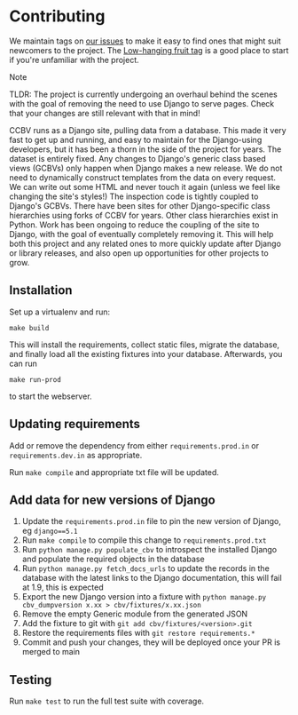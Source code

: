 # Contributing
We maintain tags on [our issues](https://github.com/classy-python/ccbv/issues/) to make it easy to find ones that might suit newcomers to the project.
The [Low-hanging fruit tag](https://github.com/classy-python/ccbv/issues?q=is%3Aissue%20state%3Aopen%20label%3A%22Low-hanging%20fruit%22) is a good place to start if you're unfamiliar with the project.

> [!NOTE]
> TLDR: The project is currently undergoing an overhaul behind the scenes with the goal of removing the need to use Django to serve pages.
> Check that your changes are still relevant with that in mind!
>
> CCBV runs as a Django site, pulling data from a database.
> This made it very fast to get up and running, and easy to maintain for the Django-using developers, but it has been a thorn in the side of the project for years.
> The dataset is entirely fixed.
> Any changes to Django's generic class based views (GCBVs) only happen when Django makes a new release.
> We do not need to dynamically construct templates from the data on every request.
> We can write out some HTML and never touch it again (unless we feel like changing the site's styles!)
> The inspection code is tightly coupled to Django's GCBVs.
> There have been sites for other Django-specific class hierarchies using forks of CCBV for years.
> Other class hierarchies exist in Python.
> Work has been ongoing to reduce the coupling of the site to Django, with the goal of eventually completely removing it.
> This will help both this project and any related ones to more quickly update after Django or library releases, and also open up opportunities for other projects to grow.

## Installation
Set up a virtualenv and run:

    make build

This will install the requirements, collect static files, migrate the database, and finally load all the existing fixtures into your database.
Afterwards, you can run

    make run-prod

to start the webserver.

## Updating requirements
Add or remove the dependency from either `requirements.prod.in` or `requirements.dev.in` as appropriate.

Run `make compile` and appropriate txt file will be updated.

## Add data for new versions of Django
1. Update the `requirements.prod.in` file to pin the new version of Django, eg `django==5.1`
1. Run `make compile` to compile this change to `requirements.prod.txt`
1. Run `python manage.py populate_cbv` to introspect the installed Django and populate the required objects in the database
1. Run `python manage.py fetch_docs_urls` to update the records in the database with the latest links to the Django documentation, this will fail at 1.9, this is expected
1. Export the new Django version into a fixture with `python manage.py cbv_dumpversion x.xx > cbv/fixtures/x.xx.json`
1. Remove the empty Generic module from the generated JSON
1. Add the fixture to git with `git add cbv/fixtures/<version>.git`
1. Restore the requirements files with `git restore requirements.*`
1. Commit and push your changes, they will be deployed once your PR is merged to main

## Testing
Run `make test` to run the full test suite with coverage.
